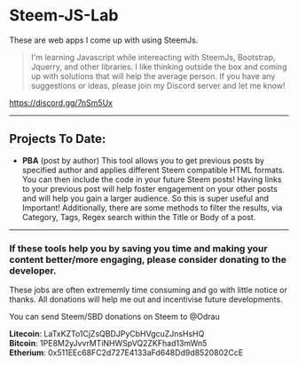 # Steem-JS-Lab
These are web apps I come up with using SteemJs.

>I'm learning Javascript while intereacting with SteemJs, Bootstrap, Jquerry, and other libraries. I like thinking outside the box and coming up with solutions that will help the average person.  If you have any suggestions or ideas, please join my Discord server and let me know! 

https://discord.gg/7nSm5Ux

***
## Projects To Date:

* **PBA** (post by author) This tool allows you to get previous posts by specified author and applies different Steem compatible HTML formats. You can then include the code in your future Steem posts! Having links to your previous post will help foster engagement on your other posts and will help you gain a larger audience. So this is super useful and Important! Additionally, there are some methods to filter the results, via Category, Tags, Regex search within the Title or Body of a post.

***

### If these tools help you by saving you time and making your content better/more engaging, please consider donating to the developer.  

These jobs are often extrememly time consuming and go with little notice or thanks. All donations will help me out and incentivise future developments.

You can send Steem/SBD donations on Steem to @Odrau

**Litecoin**: LaTxKZTo1CjZsQBDJPyCbHVgcuZJnsHsHQ <br> 
**Bitcoin**:  1PE8M2yJvvrMTiNHWSpVQ2ZKFhad13mWn5 <br> 
**Etherium**: 0x511EEc68FC2d727E4133aFd648Dd9d8520802CcE


